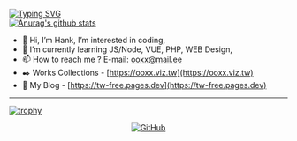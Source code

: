 <!--
## Hank's Github Page
-->
[![Typing SVG](https://readme-typing-svg.demolab.com?font=Fira+Code&pause=1000&color=0BF700&random=false&width=435&lines=%E2%9C%A8+Hello%2C+It's+Hank's+Github+Page)](https://git.io/typing-svg)
<br />
[![Anurag's github stats](https://github-readme-stats.vercel.app/api?username=tw1720&theme=ambient_gradient)](https://github.com/anuraghazra/github-readme-stats)

- 👋 Hi, I’m Hank, I’m interested in coding,
- 🌱 I’m currently learning JS/Node, VUE, PHP, WEB Design,
- 📫 How to reach me ? E-mail: [ooxx@mail.ee](mailto:ooxx@mail.ee)
- ✒️ Works Collections - [https://ooxx.viz.tw](https://ooxx.viz.tw)
- 🏰 My Blog - [https://tw-free.pages.dev](https://tw-free.pages.dev)

------------

[![trophy](https://github-profile-trophy.vercel.app/?username=tw1720&theme=onedark)](https://github.com/ryo-ma/github-profile-trophy)

<p align="center">
  <a href="https://github.com/tw1720">
	  <img src="https://img.shields.io/github/followers/tw1720.svg?style=social" alt="GitHub">
  </a>
</p>

